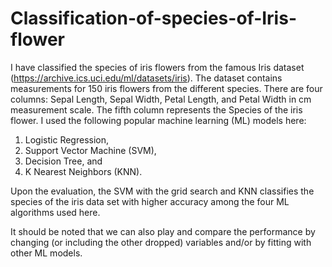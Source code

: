 # Classification-of-species-of-Iris-flower
I have classified the species of iris flowers from the famous Iris dataset (https://archive.ics.uci.edu/ml/datasets/iris). The dataset contains measurements for 150 iris flowers from the different species. There are four columns: Sepal Length, Sepal Width, Petal Length, and Petal Width in cm measurement scale. The fifth column represents the Species of the iris flower. I used the following popular machine learning (ML) models here:
1. Logistic Regression, 
2. Support Vector Machine (SVM), 
3. Decision Tree, and
4. K Nearest Neighbors (KNN).

Upon the evaluation, the SVM with the grid search and KNN classifies the species of the iris data set with higher accuracy among the four ML algorithms used here. 

It should be noted that we can also play and compare the performance by changing (or including the other dropped) variables and/or by fitting with other ML models.

